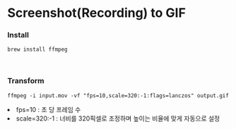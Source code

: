 # Screenshot(Recording) to GIF

### Install

```
brew install ffmpeg
```

<br/>

### Transform

```
ffmpeg -i input.mov -vf "fps=10,scale=320:-1:flags=lanczos" output.gif
```

<li>fps=10 : 초 당 프레임 수</li>
<li>scale=320:-1 : 너비를 320픽셀로 조정하며 높이는 비율에 맞게 자동으로 설정</li>